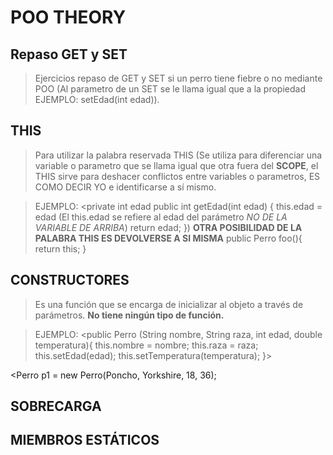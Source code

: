 # POO THEORY

## Repaso GET y SET
>Ejercicios repaso de GET y SET si un perro tiene fiebre o no mediante POO (Al parametro de un SET se le llama igual que a la propiedad EJEMPLO: setEdad(int edad)).

## THIS
>Para utilizar la palabra reservada THIS (Se utiliza para diferenciar una variable o parametro que se llama igual que otra fuera del **SCOPE**, el THIS sirve para deshacer conflictos entre variables o parametros, ES COMO DECIR YO e identificarse a sí mismo.

>EJEMPLO:
<private int edad
public int getEdad(int edad) {
    this.edad = edad (El this.edad se refiere al edad del parámetro *NO DE LA VARIABLE DE ARRIBA*)
    return edad;
})
**OTRA POSIBILIDAD DE LA PALABRA THIS ES DEVOLVERSE A SI MISMA**
public Perro foo(){
    return this;
}

## CONSTRUCTORES
>Es una función que se encarga de inicializar al objeto a través de parámetros.
**No tiene ningún tipo de función.**

>EJEMPLO:
<public Perro (String nombre, String raza, int edad, double temperatura){
    this.nombre = nombre;
    this.raza = raza;
    this.setEdad(edad);
    this.setTemperatura(temperatura);
}>

<Perro p1 = new Perro(Poncho, Yorkshire, 18, 36);

## SOBRECARGA
## MIEMBROS ESTÁTICOS
